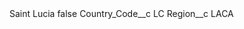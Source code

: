 <?xml version="1.0" encoding="UTF-8"?>
<CustomMetadata xmlns="http://soap.sforce.com/2006/04/metadata" xmlns:xsi="http://www.w3.org/2001/XMLSchema-instance" xmlns:xsd="http://www.w3.org/2001/XMLSchema">
    <label>Saint Lucia</label>
    <protected>false</protected>
    <values>
        <field>Country_Code__c</field>
        <value xsi:type="xsd:string">LC</value>
    </values>
    <values>
        <field>Region__c</field>
        <value xsi:type="xsd:string">LACA</value>
    </values>
</CustomMetadata>
